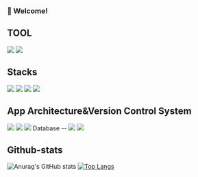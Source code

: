 <!-- info -->
### :wave: Welcome!


<!-- TASTEYOM -->
<div align="center">
  
</div>

TOOL
--
<img src="https://img.shields.io/badge/eclipseide-%2C2255.svg?&style=for-the-badge&logo=eclipseide&logoColor=white">
<img src="https://img.shields.io/badge/intellijidea-%000000.svg?&style=for-the-badge&logo=intellijidea&logoColor=white">

Stacks
--
<img src="https://img.shields.io/badge/java-%23007396.svg?&style=for-the-badge&logo=java&logoColor=white" /> <img src="https://img.shields.io/badge/javascript-%23F7DF1E.svg?&style=for-the-badge&logo=javascript&logoColor=black" />
<img src="https://img.shields.io/badge/springboot-%6DB33F.svg?&style=for-the-badge&logo=springboot&logoColor=white">
<img src="https://img.shields.io/badge/springsecurity-%6DB33F.svg?&style=for-the-badge&logo=springsecurity&logoColor=white">


App Architecture&Version Control System
--
<img src="https://img.shields.io/badge/react-%61DAFB.svg?&style=for-the-badge&logo=react&logoColor=white">
<img src="https://img.shields.io/badge/github-%181717.svg?&style=for-the-badge&logo=github&logoColor=white">
<img src="https://img.shields.io/badge/git-%F05032.svg?&style=for-the-badge&logo=git&logoColor=white">
Database
--
<img src="https://img.shields.io/badge/oracle-%F80000.svg?&style=for-the-badge&logo=oracle&logoColor=white">
<img src="https://img.shields.io/badge/mysql-%4479A1.svg?&style=for-the-badge&logo=mysql&logoColor=white">



Github-stats
--
![Anurag's GitHub stats](https://github-readme-stats.vercel.app/api?username=hee9005&show_icons=true&theme=radical)
[![Top Langs](https://github-readme-stats.vercel.app/api/top-langs/?username=hee9005&layout=compact)](https://github.com/hee9005/github-readme-stats)
